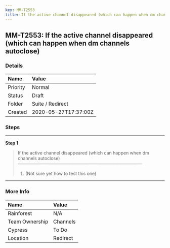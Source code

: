 ```yaml
---
key: MM-T2553
title: If the active channel disappeared (which can happen when dm channels autoclose)
---
```


## MM-T2553: If the active channel disappeared (which can happen when dm channels autoclose)

### Details

| Name     | Value                |
| :------- | :------------------- |
| Priority | Normal               |
| Status   | Draft                |
| Folder   | Suite / Redirect     |
| Created  | 2020-05-27T17:37:00Z |

### Steps

<hr/>

**Step 1**

> <article>If the active channel disappeared (which can happen when dm channels autoclose)<br>————————————————————————————<ol><li>(Not sure yet how to test this one)</li></ol></article>

<hr/>

### More Info

| Name           | Value    |
| :------------- | :------- |
| Rainforest     | N/A      |
| Team Ownership | Channels |
| Cypress        | To Do    |
| Location       | Redirect |
